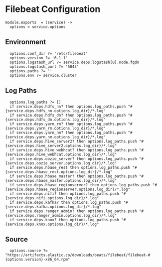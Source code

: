 
# Filebeat Configuration

    module.exports  = (service) ->
      options = service.options

## Environment

      options.conf_dir ?= '/etc/filebeat'
      options.version ?= '6.1.1'
      options.logstash_url ?= service.deps.logstash[0].node.fqdn
      options.logstash_port ?= '5043'
      options.paths ?= ''
      options.env ?= service.cluster

## Log Paths

      options.log_paths ?= []
      if service.deps.hdfs_nn? then options.log_paths.push "#{service.deps.hdfs_nn.options.log_dir}/*.log"
      if service.deps.hdfs_dn? then options.log_paths.push "#{service.deps.hdfs_dn.options.log_dir}/*.log"
      if service.deps.yarn_rm? then options.log_paths.push "#{service.deps.yarn_rm.options.log_dir}/*.log"
      if service.deps.yarn_nm? then options.log_paths.push "#{service.deps.yarn_nm.options.log_dir}/*.log"
      if service.deps.hive_server2? then options.log_paths.push "#{service.deps.hive_server2.options.log_dir}/*.log"
      if service.deps.hive_webhcat? then options.log_paths.push "#{service.deps.hive_webhcat.options.log_dir}/*.log"
      if service.deps.oozie_server? then options.log_paths.push "#{service.deps.oozie_server.options.log_dir}/*.log"
      if service.deps.hbase_rest then options.log_paths.push "#{service.deps.hbase_rest.options.log_dir}/*.log"
      if service.deps.hbase_master? then options.log_paths.push "#{service.deps.hbase_master.options.log_dir}/*.log"
      if service.deps.hbase_regionserver? then options.log_paths.push "#{service.deps.hbase_regionserver.options.log_dir}/*.log"
      if service.deps.nifi? then options.log_paths.push "#{service.deps.nifi.options.log_dir}/*.log"
      if service.deps.kafka? then options.log_paths.push "#{service.deps.kafka.options.log_dir}/*.log"
      if service.deps.ranger_admin? then options.log_paths.push "#{service.deps.ranger_admin.options.log_dir}/*.log"
      if service.deps.knox? then options.log_paths.push "#{service.deps.knox.options.log_dir}/*.log"

## Source

      options.source ?= "https://artifacts.elastic.co/downloads/beats/filebeat/filebeat-#{options.version}-x86_64.rpm"
